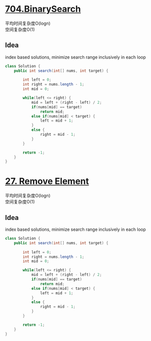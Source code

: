 # [704.BinarySearch](https://leetcode.com/problems/binary-search/)

平均时间复杂度O(logn) \
空间复杂度O(1) 

## Idea
index based solutions, minimize search range inclusively in each loop

``` java
class Solution {
    public int search(int[] nums, int target) {
        
        int left = 0;
        int right = nums.length - 1;
        int mid = 0;

        while(left <= right) {
            mid = left + (right - left) / 2;
            if(nums[mid] == target)
                return mid;
            else if(nums[mid] < target) {
                left = mid + 1;
            }
            else {
                right = mid - 1;
            }
        }

        return -1;
    }
}

```

# [27. Remove Element](https://leetcode.com/problems/remove-element/description/)

平均时间复杂度O(logn) \
空间复杂度O(1) 

## Idea
index based solutions, minimize search range inclusively in each loop

``` java
class Solution {
    public int search(int[] nums, int target) {
        
        int left = 0;
        int right = nums.length - 1;
        int mid = 0;

        while(left <= right) {
            mid = left + (right - left) / 2;
            if(nums[mid] == target)
                return mid;
            else if(nums[mid] < target) {
                left = mid + 1;
            }
            else {
                right = mid - 1;
            }
        }

        return -1;
    }
}

```
